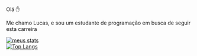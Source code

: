 Olá :raised_hand:

Me chamo Lucas, e sou um estudante de programação em busca de seguir esta carreira

[![meus stats](https://github-readme-stats.vercel.app/api?username=LeevackCordelli)](https://github.com/anuraghazra/github-readme-stats)
<br/>
[![Top Langs](https://github-readme-stats.vercel.app/api/top-langs/?username=LeevackCordelli)](https://github.com/anuraghazra/github-readme-stats)
